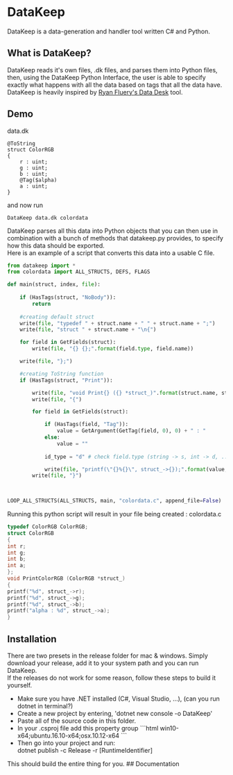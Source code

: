 # DataKeep
DataKeep is a data-generation and handler tool written C# and Python.<br>
## What is DataKeep?
DataKeep reads it's own files, .dk files, and parses them into Python files, then, using the DataKeep Python Interface, the user is able to specify exactly what happens with all the data based on tags that all the data have. DataKeep is heavily inspired by <a href="https://github.com/ryanfleury/data_desk">Ryan Fluery's Data Desk</a> tool.

## Demo
data.dk
```
@ToString
struct ColorRGB
{
    r : uint;
    g : uint;
    b : uint;
    @Tag($alpha)
    a : uint;
}

```
and now run
```
DataKeep data.dk colordata 
```
DataKeep parses all this data into Python objects that you can then use in combination with a bunch of methods that datakeep.py provides, to specify how this data should be exported.
<br>Here is an example of a script that converts this data into a usable C file.
```python
from datakeep import *
from colordata import ALL_STRUCTS, DEFS, FLAGS

def main(struct, index, file):
    
    if (HasTags(struct, "NoBody")):
        return
    
    #creating default struct    
    write(file, "typedef " + struct.name + " " + struct.name + ";")
    write(file, "struct " + struct.name + "\n{")

    for field in GetFields(struct):
        write(file, "{} {};".format(field.type, field.name))

    write(file, "};")

    #creating ToString function
    if (HasTags(struct, "Print")):

        write(file, "void Print{} ({} *struct_)".format(struct.name, struct.name))
        write(file, "{")

        for field in GetFields(struct):

            if (HasTags(field, "Tag")):
                value = GetArgument(GetTag(field, 0), 0) + " : "
            else:
                value = ""
            
            id_type = "d" # check field.type (string -> s, int -> d, ...)

            write(file, "printf(\"{}%{}\", struct_->{});".format(value, id_type, field.name))
        write(file, "}")
        


LOOP_ALL_STRUCTS(ALL_STRUCTS, main, "colordata.c", append_file=False)
```
Running this python script will result in your file being created  : colordata.c
```C
typedef ColorRGB ColorRGB;
struct ColorRGB
{
int r;
int g;
int b;
int a;
};
void PrintColorRGB (ColorRGB *struct_)
{
printf("%d", struct_->r);
printf("%d", struct_->g);
printf("%d", struct_->b);
printf("alpha : %d", struct_->a);
}
```

## Installation
There are two presets in the release folder for mac & windows. Simply download your release, add it to your system path and you can run DataKeep. 
<br>If the releases do not work for some reason, follow these steps to build it yourself.
<ul>
<li>Make sure you have .NET installed (C#, Visual Studio, ...), (can you run dotnet in terminal?)</li>
<li>Create a new project by entering, 'dotnet new console -o DataKeep'</li>
<li>Paste all of the source code in this folder.</li>
<li>In your .csproj file add this property group 
```html
<PropertyGroup>
    <RuntimeIdentifiers>win10-x64;ubuntu.16.10-x64;osx.10.12-x64</RuntimeIdentifiers>
</PropertyGroup>
```
</li>
<li>Then go into your project and run:
<br> dotnet publish -c Release -r [RuntimeIdentifier]
</li>
</ul>
This should build the entire thing for you.
## Documentation
